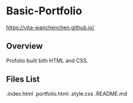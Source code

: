 # Basic-Portfolio

https://vita-wanchenchen.github.io/

## Overview

Profolio built bith HTML and CSS.

## Files List

.index.html
.portfolio.html
.style.css
.README.md

